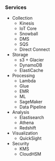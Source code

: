 ### Services
- Collection 
	- Kinesis
	- IoT Core
	- Snowball
	- DMS
	- SQS
	- Direct Connect
- Storage
	- s3 + Glacier
	- DynamoDB
	- ElastiCache
- Processing
	- Lambda
	- Glue
	- EMR
	- ML
	- SageMaker
	- Data Pipeline
- Analysis
	- Elastisearch
	- Athena
	- Redshift
- Visualization
	- QuickSight
- Security
	- KMS
	- CloudHSM

